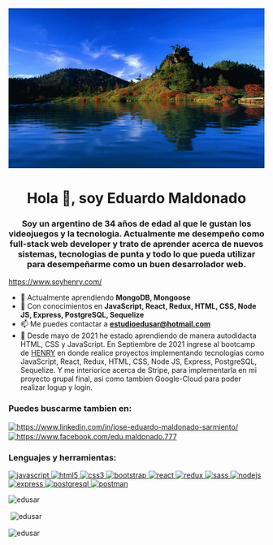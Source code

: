 


<img src="./nature.gif" alt="hello world"/>
<h1 align="center">Hola 👋, soy Eduardo Maldonado</h1>


<h3 align="center"> Soy un argentino de 34 años de edad al que le gustan los videojuegos y la tecnologia. Actualmente me desempeño como full-stack web developer y trato de aprender acerca de nuevos sistemas, tecnologias de punta y todo lo que pueda utilizar para desempeñarme como un buen desarrolador web. </h3>

https://www.soyhenry.com/

- 🌱 Actualmente aprendiendo **MongoDB, Mongoose**
- 💬 Con conocimientos en **JavaScript, React, Redux, HTML, CSS, Node JS, Express, PostgreSQL, Sequelize**
- 📫 Me puedes contactar a **estudioedusar@hotmail.com**
- 📄 Desde mayo de 2021 he estado aprendiendo de manera autodidacta HTML, CSS y JavaScript. En Septiembre de 2021 ingrese al bootcamp de <a href="https://www.soyhenry.com/" target="_blank">HENRY</a> en donde realice proyectos implementando tecnologias como JavaScript, React, Redux, HTML, CSS, Node JS, Express, PostgreSQL, Sequelize. Y me interiorice acerca de Stripe, para implementarla en mi proyecto grupal final, asi como tambien Google-Cloud para poder realizar logup y login.

<h3 align="left">Puedes buscarme tambien en:</h3>
<p align="left">
<a href="https://www.linkedin.com/in/jose-eduardo-maldonado-sarmiento/" target="_blank"><img align="center" src="https://cdn.jsdelivr.net/npm/simple-icons@3.0.1/icons/linkedin.svg" alt="https://www.linkedin.com/in/jose-eduardo-maldonado-sarmiento/" height="30" width="40" /></a>
<a href="https://www.facebook.com/edu.maldonado.777" target="_blank"><img align="center" src="https://cdn.jsdelivr.net/npm/simple-icons@3.0.1/icons/facebook.svg" alt="https://www.facebook.com/edu.maldonado.777" height="30" width="40" /></a>
</p>
<h3 align="left">Lenguajes y herramientas:</h3>
<p align="left">  <a href="https://developer.mozilla.org/en-US/docs/Web/JavaScript" target="_blank"> <img src="https://upload.wikimedia.org/wikipedia/commons/thumb/9/99/Unofficial_JavaScript_logo_2.svg/1024px-Unofficial_JavaScript_logo_2.svg.png" alt="javascript" width="40" height="40"/> </a> 
<a href="https://www.w3.org/html/" target="_blank"> <img src="https://upload.wikimedia.org/wikipedia/commons/thumb/3/38/HTML5_Badge.svg/600px-HTML5_Badge.svg.png" alt="html5" width="40" height="40"/> </a>
<a href="https://www.w3schools.com/css/" target="_blank"> <img src="https://cdn4.iconfinder.com/data/icons/social-media-logos-6/512/121-css3-512.png" alt="css3" width="40" height="40"/> </a> 
<a href="https://getbootstrap.com" target="_blank"> <img src="https://upload.wikimedia.org/wikipedia/commons/thumb/b/b2/Bootstrap_logo.svg/1024px-Bootstrap_logo.svg.png" alt="bootstrap" width="40" height="40"/> </a> 
<a href="https://reactjs.org/" target="_blank"> <img src="https://seeklogo.com/images/R/react-logo-7B3CE81517-seeklogo.com.png" alt="react" width="40" height="40"/> </a> 
<a href="https://redux.js.org" target="_blank"> <img src="https://seeklogo.com/images/R/redux-logo-9CA6836C12-seeklogo.com.png" alt="redux" width="40" height="40"/> </a> <a href="https://sass-lang.com" target="_blank"> <img src="https://upload.wikimedia.org/wikipedia/commons/thumb/9/96/Sass_Logo_Color.svg/1280px-Sass_Logo_Color.svg.png" alt="sass" width="40" height="40"/> </a>
<a href="https://nodejs.org" target="_blank"> <img src="https://cdn.pixabay.com/photo/2015/04/23/17/41/node-js-736399_960_720.png" alt="nodejs" height="40"/> </a>
<a href="https://expressjs.com" target="_blank"> <img src="https://i.cloudup.com/zfY6lL7eFa-3000x3000.png" alt="express" height="40"/> </a> 
<a href="https://www.postgresql.org" target="_blank"> <img src="https://upload.wikimedia.org/wikipedia/commons/thumb/2/29/Postgresql_elephant.svg/1200px-Postgresql_elephant.svg.png" alt="postgresql" width="40" height="40"/> </a> 
<a href="https://postman.com" target="_blank"> <img src="https://www.vectorlogo.zone/logos/getpostman/getpostman-icon.svg" alt="postman" width="40" height="40"/> </a> 
<p><img align="left" src="https://github-readme-stats.vercel.app/api/top-langs?username=edusar&show_icons=true&theme=dark&locale=en&layout=compact" alt="edusar" /></p>
</br>
<p>&nbsp;<img align="center" src="https://github-readme-stats.vercel.app/api?username=edusar&show_icons=true&theme=highcontrast&title_color=cfd147&locale=en" alt="edusar" /></p>
<p><img align="center" src="https://github-readme-streak-stats.herokuapp.com/?user=edusar&theme=dark" alt="edusar" /></p>
</br>
